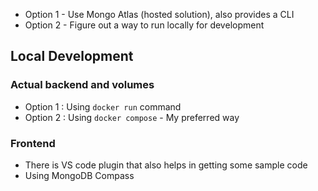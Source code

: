 - Option 1 - Use Mongo Atlas (hosted solution), also provides a CLI 
- Option 2 - Figure out a way to run locally for development 

## Local Development 

### Actual backend and volumes
- Option 1 : Using `docker run` command
- Option 2 : Using `docker compose` - My preferred way 

### Frontend
- There is VS code plugin that also helps in getting some sample code 
- Using MongoDB Compass 